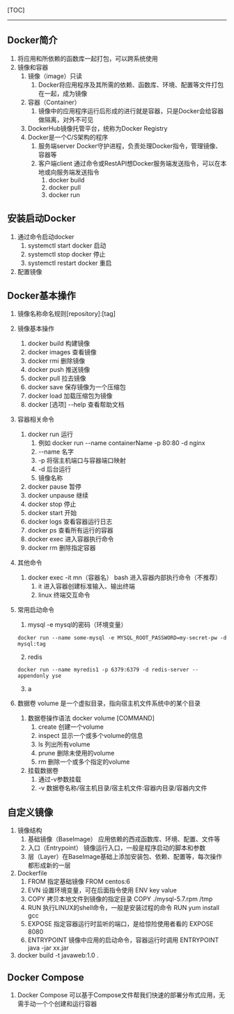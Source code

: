 [TOC]

------



## Docker简介

1. 将应用和所依赖的函数库一起打包，可以跨系统使用
2. 镜像和容器
    1. 镜像（image）只读
        1. Docker将应用程序及其所需的依赖、函数库、环境、配置等文件打包在一起，成为镜像
    2. 容器（Container）
        1. 镜像中的应用程序运行后形成的进行就是容器，只是Docker会给容器做隔离，对外不可见
    3. DockerHub镜像托管平台，统称为Docker Registry
    4. Docker是一个C/S架构的程序
        1. 服务端server Docker守护进程，负责处理Docker指令，管理镜像、容器等
        2. 客户端client 通过命令或RestAPI想Docker服务端发送指令，可以在本地或向服务端发送指令
            1. docker build
            2. docker pull
            3. docker run

## 安装启动Docker

1. 通过命令启动docker
   1. systemctl start docker 启动
   2. systemctl stop docker 停止
   3. systemctl restart docker 重启
2. 配置镜像

## Docker基本操作

1. 镜像名称命名规则[repository]:[tag]

2. 镜像基本操作

   1. docker build 构建镜像
   2. docker images 查看镜像
   3. docker rmi 删除镜像
   4. docker push 推送镜像
   5. docker pull 拉去镜像
   6. docker save 保存镜像为一个压缩包
   7. docker load 加载压缩包为镜像
   8. docker [选项] --help 查看帮助文档

3. 容器相关命令

   1. docker run 运行
      1. 例如 docker run --name containerName -p 80:80 -d nginx
      2. --name 名字
      3. -p 将宿主机端口与容器端口映射
      4. -d 后台运行
      5. 镜像名称
   2. docker pause 暂停
   3. docker unpause 继续
   4. docker stop 停止
   5. docker start 开始
   6. docker logs 查看容器运行日志
   7. docker ps 查看所有运行的容器
   8. docker exec 进入容器执行命令
   9. docker rm 删除指定容器

4. 其他命令

   1. docker exec -it mn（容器名） bash 进入容器内部执行命令（不推荐）
      1. it 进入容器创建标准输入、输出终端
      2. linux 终端交互命令

5. 常用启动命令

   1. mysql -e mysql的密码（环境变量）

   ```console
   docker run --name some-mysql -e MYSQL_ROOT_PASSWORD=my-secret-pw -d mysql:tag
   ```

   2. redis

   ```console
   docker run --name myredis1 -p 6379:6379 -d redis-server --appendonly yse
   ```
   3. a

6. 数据卷 volume 是一个虚拟目录，指向宿主机文件系统中的某个目录

   1. 数据卷操作语法 docker volume [COMMAND]
      1. create 创建一个volume
      2. inspect 显示一个或多个volume的信息
      3. ls 列出所有volume
      4. prune 删除未使用的volume
      5. rm 删除一个或多个指定的volume
   2. 挂载数据卷
      1. 通过-v参数挂载
      2. -v 数据卷名称/宿主机目录/宿主机文件:容器内目录/容器内文件

## 自定义镜像

1. 镜像结构
   1. 基础镜像（BaseImage） 应用依赖的西戎函数库、环境、配置、文件等
   2. 入口（Entrypoint） 镜像运行入口，一般是程序启动的脚本和参数
   3. 层（Layer）在BaseImage基础上添加安装包、依赖、配置等，每次操作都形成新的一层
2. Dockerfile
   1. FROM 指定基础镜像 FROM centos:6
   2. EVN 设置环境变量，可在后面指令使用 ENV key value
   3. COPY 拷贝本地文件到镜像的指定目录 COPY ./mysql-5.7.rpm /tmp
   4. RUN 执行LINUX的shell命令，一般是安装过程的命令 RUN yum install gcc
   5. EXPOSE 指定容器运行时监听的端口，是给惊险使用者看的 EXPOSE 8080
   6. ENTRYPOINT 镜像中应用的启动命令，容器运行时调用 ENTRYPOINT java -jar xx.jar
3. docker build -t javaweb:1.0 .

## Docker Compose

1. Docker Compose 可以基于Compose文件帮我们快速的部署分布式应用，无需手动一个个创建和运行容器